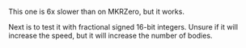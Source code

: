 This one is 6x slower than on MKRZero, but it works.

Next is to test it with fractional signed 16-bit integers. Unsure if it will increase the speed, but it will increase the number of bodies.